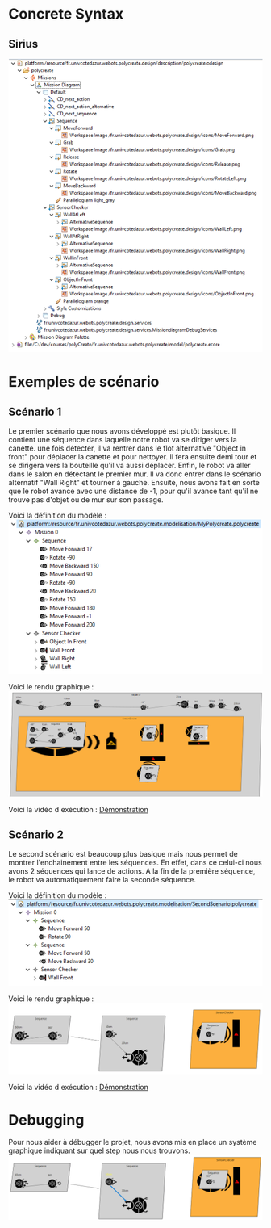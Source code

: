# Concrete Syntax
## Sirius

![Figure 2 : modèle Sirius](./assets/sirius_odesign.png)

# Exemples de scénario

## Scénario 1

Le premier scénario que nous avons développé est plutôt basique. Il contient une séquence dans laquelle notre robot va se diriger vers la canette. une fois détecter, il va rentrer dans le flot alternative "Object in front" pour déplacer la canette et pour nettoyer. Il fera ensuite demi tour et se dirigera vers la bouteille qu'il va aussi déplacer. Enfin, le robot va aller dans le salon en détectant le premier mur. Il va donc entrer dans le scénario alternatif "Wall Right" et tourner à gauche. Ensuite, nous avons fait en sorte que le robot avance avec une distance de -1, pour qu'il avance tant qu'il ne trouve pas d'objet ou de mur sur son passage.

Voici la définition du modèle : 
![Figure 3 : modèle du premier scénario](./assets/scenario_1_definition.png)

Voici le rendu graphique : 
![Figure 4 : rendu graphique du premier scénario](./assets/scenario_1_graphique.png)

Voici la vidéo d'exécution : 
[Démonstration](./assets/scenario1.mp4)

## Scénario 2

Le second scénario est beaucoup plus basique mais nous permet de montrer l'enchainement entre les séquences. En effet, dans ce celui-ci nous avons 2 séquences qui lance de actions. A la fin de la première séquence, le robot va automatiquement faire la seconde séquence.

Voici la définition du modèle : 
![Figure 5 : modèle du premier scénario](./assets/scenario_2_definition.png)

Voici le rendu graphique : 
![Figure 6 : rendu graphique du premier scénario](./assets/scenario_2_graphique.png)

Voici la vidéo d'exécution : 
[Démonstration](./assets/scenario2.mp4)

# Debugging

Pour nous aider à débugger le projet, nous avons mis en place un système graphique indiquant sur quel step nous nous trouvons.
![Figure 7 : en jaune, debbuging du step actuel](./assets/debugging.PNG)
